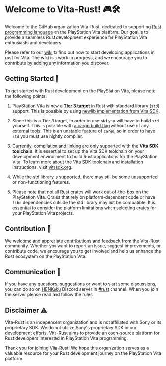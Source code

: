 # Welcome to Vita-Rust! 🎮🛠️

Welcome to the GitHub organization Vita-Rust, dedicated to supporting [Rust programming language](https://www.rust-lang.org/) on the PlayStation Vita platform. Our goal is to provide a seamless Rust development experience for PlayStation Vita enthusiasts and developers.

Please refer to our [wiki](https://github.com/vita-rust/std-newlib/wiki) to find out how to start developing applications in rust for Vita. The wiki is a work in progress, and we encourage you to contribute by adding any information you discover.

## Getting Started 🚀

To get started with Rust development on the PlayStation Vita, please note the following points:

1. PlayStation Vita is now a [**Tier 3 target**](https://doc.rust-lang.org/nightly/rustc/platform-support/armv7-sony-vita-newlibeabihf.html) in Rust with standard library (`std`) support. This is possible by using [newlib implementation from Vita SDK](https://github.com/vitasdk/newlib).

2. Since this is a Tier 3 target, in order to use std you will have to build `std` yourself. This is possible with [a cargo build flag](https://doc.rust-lang.org/cargo/reference/unstable.html#build-std) without use of any external tools. This is an unstable feature of `cargo`, so in order to have `std` you must use nightly compiler.

3. Currently, compilation and linking are only supported with the **Vita SDK toolchain**. It is essential to set up the Vita SDK toolchain on your development environment to build Rust applications for the PlayStation Vita. To learn more about the Vita SDK toolchain and installation instructions, visit [vitasdk.org](https://vitasdk.org/).

4. While the std library is supported, there may still be some unsupported or non-functioning features.

5. Please note that not all Rust crates will work out-of-the-box on the PlayStation Vita. Crates that rely on platform-dependent code or have `libc` dependencies outside the std library may not be compatible. It is essential to consider the platform limitations when selecting crates for your PlayStation Vita projects.

## Contribution 🙌

We welcome and appreciate contributions and feedback from the Vita-Rust community. Whether you want to report an issue, suggest improvements, or contribute code, we encourage you to get involved and help us enhance the Rust ecosystem on the PlayStation Vita.

## Communication 🤙

If you have any questions, suggestions or want to start some discussions, you can do so on [HENKaku](https://discord.gg/m7MwpKA) Discord server in [#rust](https://discord.com/channels/439481392548675594/1148989867699744909) channel. When you join the server please read and follow the rules.

## Disclaimer ⚠️

Vita-Rust is an independent organization and is not affiliated with Sony or its proprietary SDK. We do not utilize Sony's proprietary SDK in our development efforts. Vita-Rust aims to provide an open-source platform for Rust developers interested in PlayStation Vita programming.


Thank you for joining Vita-Rust! We hope this organization serves as a valuable resource for your Rust development journey on the PlayStation Vita platform.

